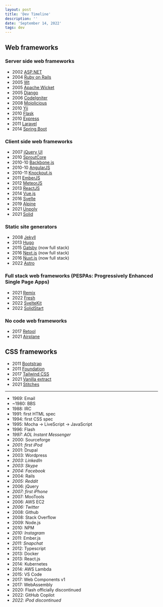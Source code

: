 ```yaml
---
layout: post
title: 'Dev Timeline'
description: ''
date: 'September 14, 2022'
tags: dev
---
```


## Web frameworks

### Server side web frameworks

- 2002 [ASP.NET](https://dotnet.microsoft.com/en-us/apps/aspnet)
- 2004 [Ruby on Rails](https://rubyonrails.org/)
- 2005 [Wt](https://www.webtoolkit.eu/wt)
- 2005 [Apache Wicket](https://wicket.apache.org/)
- 2005 [Django](https://www.djangoproject.com/)
- 2006 [CodeIgniter](https://codeigniter.com/)
- 2008 [Mojolicious](https://mojolicious.org/)
- 2010 [Yii](https://www.yiiframework.com/)
- 2010 [Flask](https://palletsprojects.com/p/flask/)
- 2010 [Express](https://expressjs.com/)
- 2011 [Laravel](https://laravel.com/)
- 2014 [Spring Boot](https://spring.io/projects/spring-boot)

### Client side web frameworks

- 2007 [jQuery UI](https://jqueryui.com/)
- 2010 [SproutCore](https://sproutcore.com/)
- 2010-10 [Backbone.js](https://backbonejs.org/)
- 2010-10 [AngularJS](https://angularjs.org/)
- 2010-11 [Knockout.js](https://knockoutjs.com/)
- 2011 [EmberJS](https://emberjs.com/)
- 2012 [MeteorJS](https://www.meteor.com/)
- 2013 [ReactJS](https://react.dev/)
- 2014 [Vue.js](https://vuejs.org/)
- 2016 [Svelte](https://svelte.dev/)
- 2019 [Alpine](https://alpinejs.dev/)
- 2021 [Unpoly](https://unpoly.com/)
- 2021 [Solid](https://www.solidjs.com/)

### Static site generators

- 2008 [Jekyll](http://jekyllrb.com/)
- 2013 [Hugo](https://gohugo.io/)
- 2015 [Gatsby](https://www.gatsbyjs.com/) (now full stack)
- 2016 [Next.js](https://nextjs.org/) (now full stack)
- 2016 [Nuxt.js](https://nuxt.com/) (now full stack)
- 2022 [Astro](https://astro.build/)

### Full stack web frameworks (PESPAs: Progressively Enhanced Single Page Apps)

- 2021 [Remix](https://remix.run/)
- 2022 [Fresh](https://fresh.deno.dev/)
- 2022 [SvelteKit](https://kit.svelte.dev/)
- 2022 [SolidStart](https://start.solidjs.com/getting-started/what-is-solidstart)

### No code web frameworks

- 2017 [Retool](https://retool.com/)
- 2021 [Airplane](https://www.airplane.dev/)

## CSS frameworks

- 2011 [Bootstrap](https://getbootstrap.com/)
- 2011 [Foundation](https://get.foundation/)
- 2017 [Tailwind CSS](https://tailwindcss.com/)
- 2021 [Vanilla extract](https://vanilla-extract.style/)
- 2021 [Stitches](https://stitches.dev/)

---

- 1969: Email
- ~1980: BBS
- 1988: IRC
- 1991: first HTML spec
- 1994: first CSS spec
- 1995: Mocha -> LiveScript -> JavaScript
- 1996: Flash
- _1997: AOL Instant Messenger_
- 2000: Sourceforge
- _2001: first iPod_
- 2001: Drupal
- 2003: Wordpress
- _2003: LinkedIn_
- _2003: Skype_
- _2004: Facebook_
- 2004: Rails
- _2005: Reddit_
- 2006: jQuery
- _2007: first iPhone_
- 2007: MooTools
- 2006: AWS EC2
- _2006: Twitter_
- 2008: Github
- 2008: Stack Overflow
- 2009: Node.js
- 2010: NPM
- _2010: Instagram_
- 2011: Ember.js
- _2011: Snapchat_
- 2012: Typescript
- 2013: Docker
- 2013: React.js
- 2014: Kubernetes
- 2014: AWS Lambda
- 2015: VS Code
- 2017: Web Components v1
- 2017: WebAssembly
- 2020: Flash officially discontinued
- 2022: GitHub Copilot
- _2022: iPod discontinued_
